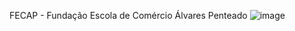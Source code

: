 FECAP - Fundação Escola de Comércio Álvares Penteado
![image](https://github.com/user-attachments/assets/f89038ca-889e-40c5-8b2f-02205a1d3e51)
